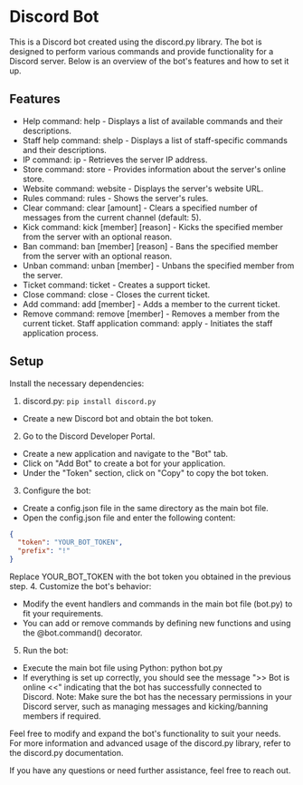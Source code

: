 # Discord Bot
This is a Discord bot created using the discord.py library. The bot is designed to perform various commands and provide functionality for a Discord server. Below is an overview of the bot's features and how to set it up.

## Features
- Help command: help - Displays a list of available commands and their descriptions.
- Staff help command: shelp - Displays a list of staff-specific commands and their descriptions.
- IP command: ip - Retrieves the server IP address.
- Store command: store - Provides information about the server's online store.
- Website command: website - Displays the server's website URL.
- Rules command: rules - Shows the server's rules.
- Clear command: clear [amount] - Clears a specified number of messages from the current channel (default: 5).
- Kick command: kick [member] [reason] - Kicks the specified member from the server with an optional reason.
- Ban command: ban [member] [reason] - Bans the specified member from the server with an optional reason.
- Unban command: unban [member] - Unbans the specified member from the server.
- Ticket command: ticket - Creates a support ticket.
- Close command: close - Closes the current ticket.
- Add command: add [member] - Adds a member to the current ticket.
- Remove command: remove [member] - Removes a member from the current ticket.
  Staff application command: apply - Initiates the staff application process.
## Setup
Install the necessary dependencies:

1. discord.py: ```pip install discord.py```
- Create a new Discord bot and obtain the bot token.

2. Go to the Discord Developer Portal.
- Create a new application and navigate to the "Bot" tab.
- Click on "Add Bot" to create a bot for your application.
- Under the "Token" section, click on "Copy" to copy the bot token.
3. Configure the bot:

- Create a config.json file in the same directory as the main bot file.
- Open the config.json file and enter the following content:
```json
{
  "token": "YOUR_BOT_TOKEN",
  "prefix": "!"
}
```
Replace YOUR_BOT_TOKEN with the bot token you obtained in the previous step.
4. Customize the bot's behavior:

- Modify the event handlers and commands in the main bot file (bot.py) to fit your requirements.
- You can add or remove commands by defining new functions and using the @bot.command() decorator.
5. Run the bot:

- Execute the main bot file using Python: python bot.py
- If everything is set up correctly, you should see the message ">> Bot is online <<" indicating that the bot has successfully connected to Discord.
Note: Make sure the bot has the necessary permissions in your Discord server, such as managing messages and kicking/banning members if required.

Feel free to modify and expand the bot's functionality to suit your needs. For more information and advanced usage of the discord.py library, refer to the discord.py documentation.

If you have any questions or need further assistance, feel free to reach out.